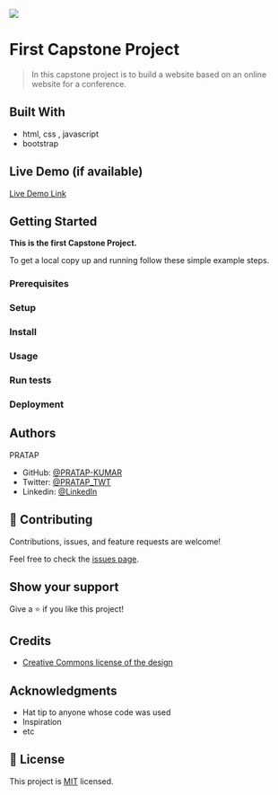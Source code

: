 ![](https://img.shields.io/badge/Microverse-blueviolet)

# First Capstone Project

> In this capstone project is to build a website based on an online website for a conference.


## Built With

- html, css , javascript
- bootstrap

## Live Demo (if available)

[Live Demo Link](https://livedemo.com)


## Getting Started

**This is the first Capstone Project.**


To get a local copy up and running follow these simple example steps.

### Prerequisites

### Setup

### Install

### Usage

### Run tests

### Deployment



## Authors

PRATAP

- GitHub: [@PRATAP-KUMAR](https://github.com/PRATAP-KUMAR)
- Twitter: [@PRATAP_TWT](https://twitter.com/PRATAP_TWT)
- Linkedin: [@LinkedIn](https://www.linkedin.com/in/pratap-kumar-panabaka-755489236/)

## 🤝 Contributing

Contributions, issues, and feature requests are welcome!

Feel free to check the [issues page](../../issues/).

## Show your support

Give a ⭐️ if you like this project!

## Credits

- [Creative Commons license of the design](https://creativecommons.org/licenses/by-nc/4.0/)

## Acknowledgments

- Hat tip to anyone whose code was used
- Inspiration
- etc

## 📝 License

This project is [MIT](./MIT.md) licensed.
